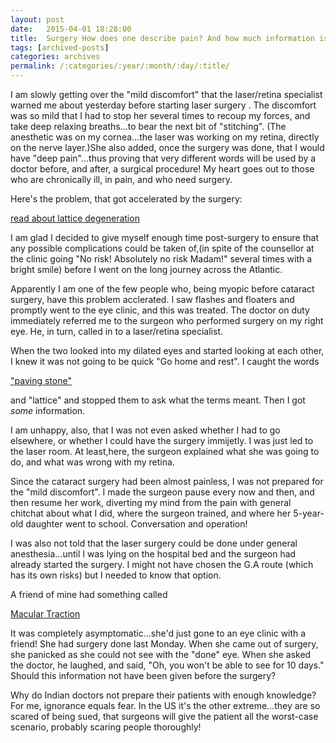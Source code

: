 ```yaml
---
layout: post
date:	2015-04-01 18:28:00
title:  Surgery How does one describe pain? And how much information is too little or too much?
tags: [archived-posts]
categories: archives
permalink: /:categories/:year/:month/:day/:title/
---
```

I am slowly getting over the "mild discomfort" that the laser/retina specialist warned me about yesterday before starting laser surgery . The discomfort was so mild that I had to stop her several times to recoup my forces, and take deep relaxing breaths...to bear the next bit of "stitching". (The anesthetic was on my cornea...the laser was working on my retina, directly on the nerve layer.)She also added, once the surgery was done, that I would have "deep pain"...thus proving that very different words will be used by a doctor before, and after, a surgical procedure! My heart goes out to those who are chronically ill, in pain, and who need surgery.

Here's the problem, that got accelerated by the surgery:

<a href="http://en.wikipedia.org/wiki/Lattice_degeneration"> read about lattice degeneration </a>

I am glad I decided to give myself enough time post-surgery to ensure that any possible complications  could be taken of,(in spite of the counsellor at the clinic going "No risk! Absolutely no risk Madam!" several times with a bright smile)  before I went on the long journey across the Atlantic. 

Apparently I am one of the few people who, being myopic before cataract surgery, have this problem acclerated. I saw flashes and floaters and promptly went to the eye clinic, and this was  treated. The doctor on duty immediately referred me to the surgeon who performed surgery on my right eye. He, in turn, called in to a laser/retina specialist.

When the two looked into my dilated eyes and started looking at each other, I knew it was not going to be quick "Go home and rest". I caught the words

<a href="http://www.optos.com/RecognizingPathology/pages/Peripheral/Paving-StoneDegeneration-1.html"> "paving stone" </a>

and "lattice" and stopped them to ask what the terms meant. Then I got *some* information.

I am unhappy, also,  that I was not even asked whether I had to go elsewhere, or whether I could have the surgery immijetly. I was just led to the laser room. At least,here, the surgeon explained what she was going to do, and what was wrong with my retina. 

Since the cataract surgery had been almost painless, I was not prepared for the "mild discomfort". I made the surgeon pause every now and then, and then resume her work, diverting my mind from the pain with general chitchat about what I did, where the surgeon trained, and where her 5-year-old daughter went to school. Conversation and operation!

I was also not told that the laser surgery could be done under general anesthesia...until I was lying on the hospital bed and the surgeon had already started the surgery. I might not have chosen the G.A route (which has its own risks) but I needed to know that option. 

A friend of mine had something called 

<a href="vitreomaculartractionsyndrome"> Macular Traction </a>

It was completely asymptomatic...she'd just gone to an eye clinic with a friend!  She had surgery done last Monday. When she came out of surgery, she panicked as she could not see with the "done" eye. When she asked the doctor, he  laughed, and said, "Oh, you won't be able to see for 10 days." Should this information not have been given before the surgery? 

Why do Indian doctors not prepare their patients with enough knowledge? For me, ignorance equals fear. In the US it's the other extreme...they are so scared of being sued, that surgeons will give the patient all the worst-case scenario, probably scaring people thoroughly!
